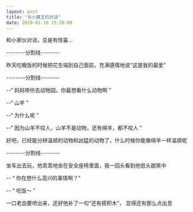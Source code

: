 ```yaml
---
layout: post
title: "与小魔王的对话"
date: 2018-01-16 15:20:00
---
```

和小家伙对话，总是有惊喜...
<!-- more -->

--------分割线--------

昨天吃晚饭的时候把花生端到自己面前，充满感情地说“这是我的最爱”

--------分割线--------

--“ 妈妈带你去动物园，你最想看什么动物啊 ”

--“ 山羊 ”  

--“ 为什么呢 ”  

--“ 因为山羊不咬人，山羊不是动物，还有绵羊，都不咬人 ”  

好吧，已经能分辨温顺的动物和凶猛的动物了，什么时候你能像绵羊一样温顺呢  


--------分割线--------

坐车出去玩，他乖乖地坐在安全座椅里面，我一回头看到他低头甜笑中  

-- “ 你在想什么高兴的事情啊？”  

-- “ 吃饭～ ”  

一口老血要喷出来，还好他补了一句“还有搭积木”， 显得还有那么点出息  
